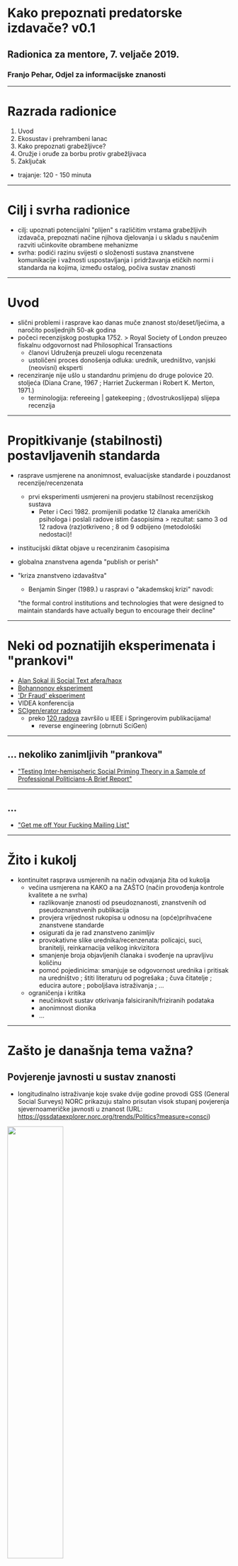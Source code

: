 # Kako prepoznati predatorske izdavače? v0.1

## Radionica za mentore, 7. veljače 2019.

### Franjo Pehar, Odjel za informacijske znanosti

---

# Razrada radionice

1. Uvod
2. Ekosustav i prehrambeni lanac
3. Kako prepoznati grabežljivce?
4. Oružje i oruđe za borbu protiv grabežljivaca
5. Zaključak

- trajanje: 120 - 150 minuta

---

# Cilj i svrha radionice

- cilj: upoznati potencijalni "plijen" s različitim vrstama grabežljivih izdavača, prepoznati načine njihova djelovanja i u skladu s naučenim razviti učinkovite obrambene mehanizme  
- svrha: podići razinu svijesti o složenosti sustava znanstvene komunikacije i važnosti uspostavljanja i pridržavanja etičkih normi i standarda na kojima, između ostalog, počiva sustav znanosti

---

# Uvod

- slični problemi i rasprave kao danas muče znanost sto/deset/ljećima, a naročito posljednjih 50-ak godina
- počeci recenzijskog postupka 1752. > Royal Society of London preuzeo fiskalnu odgovornost nad Philosophical Transactions
  - članovi Udruženja preuzeli ulogu recenzenata
  - ustoličeni proces donošenja odluka: urednik, uredništvo, vanjski (neovisni) eksperti
- recenziranje nije ušlo u standardnu primjenu do druge polovice 20. stoljeća (Diana Crane, 1967 ; Harriet Zuckerman i Robert K. Merton, 1971.)
  - terminologija: refereeing | gatekeeping ; (dvostrukoslijepa) slijepa recenzija

---

# Propitkivanje (stabilnosti) postavljavenih standarda

- rasprave usmjerene na anonimnost, evaluacijske standarde i pouzdanost recenzije/recenzenata
  - prvi eksperimenti usmjereni na provjeru stabilnost recenzijskog sustava
    - Peter i Ceci 1982. promijenili podatke 12 članaka američkih psihologa i poslali radove istim časopisima > rezultat: samo 3 od 12 radova (raz)otkriveno ; 8 od 9 odbijeno (metodološki nedostaci)!
- institucijski diktat objave u recenziranim časopisima
- globalna znanstvena agenda "publish or perish"
- "kriza znanstveno izdavaštva"
  - Benjamin Singer (1989.) u raspravi o "akademskoj krizi" navodi: 
  
  "the formal control institutions and technologies that were designed to maintain standards have actually begun to encourage their decline"

---
# Neki od poznatijih eksperimenata i "prankovi"

- [Alan Sokal ili Social Text afera/haox](https://en.wikipedia.org/wiki/Sokal_affair)
- [Bohannonov eksperiment](https://en.wikipedia.org/wiki/John_Bohannon)
- ['Dr Fraud' eksperiment](https://www.nature.com/news/predatory-journals-recruit-fake-editor-1.21662)
- VIDEA konferencija 
- [SCIgen/erator radova](https://pdos.csail.mit.edu/archive/scigen/)
  - preko [120 radova](https://en.wikipedia.org/wiki/Predatory_open-access_publishing) završilo u IEEE i Springerovim publikacijama!
    - reverse engineering (obrnuti SciGen)

---
## ... nekoliko zanimljivih "prankova"

- ["Testing Inter-hemispheric Social Priming Theory in a Sample of Professional Politicians-A Brief Report"](03_primjeri_radova/Gerry+Jay+Louis+hoax+paper.pdf)

---

## ...

- ["Get me off Your Fucking Mailing List"](03_primjeri_radova/remove.pdf)

---

# Žito i kukolj

- kontinuitet rasprava usmjerenih na način odvajanja žita od kukolja
  - većina usmjerena na KAKO a na ZAŠTO (način provođenja kontrole kvalitete a ne svrha)
    - razlikovanje znanosti od pseudoznanosti, znanstvenih od pseudoznanstvenih publikacija
    - provjera vrijednost rukopisa u odnosu na (opće)prihvaćene znanstvene standarde
    - osigurati da je rad znanstveno zanimljiv
    - provokativne slike urednika/recenzenata: policajci, suci, branitelji, reinkarnacija velikog inkvizitora
    - smanjenje broja objavljenih članaka i svođenje na upravljivu količinu
    - pomoć pojedinicima: smanjuje se odgovornost urednika i pritisak na uredništvo ; štiti literaturu od pogrešaka ; čuva čitatelje ; educira autore ; poboljšava istraživanja ; ...
  - ograničenja i kritika
    - neučinkovit sustav otkrivanja falsiciranih/friziranih podataka
    - anonimnost dionika
    - ...

---

# Zašto je današnja tema važna?

## Povjerenje javnosti u sustav znanosti

- longitudinalno istraživanje koje svake dvije godine provodi GSS (General Social Surveys) NORC prikazuju stalno prisutan visok stupanj povjerenja sjevernoameričke javnosti u znanost
(URL: https://gssdataexplorer.norc.org/trends/Politics?measure=consci)

<img src="01_slike/confidence-US-science.png" width="50%">

- sustav znanost i znanstvene komunikacije su ljudske institucije, a samim tim i društene i političke (okvir unutar kojeg treba promatrati i istraživati sve procese i aktivnosti!)

---
# Predatorsko izdavaštvo

Otvaramo sezonu lova na grabežljivce! 

  "grabežljivac, mesožderna životinja koja se nalazi na vrhu ili pri vrhu prehrambenoga lanca. Kada grabežljivac i plijen duže vrijeme žive u istom **ekosustavu**, plijen se navikne na prisutnost grabežljivca. Ubijajući najslabije jedinke grabežljivac, naime, pomaže u održanju kakvoće populacije plijena. Vrhunski je grabežljivac (engl. top predator) životinja koja više nema prirodnog neprijatelja, npr. lav, tigar, vuk, ris" (URL: http://www.enciklopedija.hr/natuknica.aspx?id=22919)

---

# Pojava predatorskog izdavaštva: kontekst

- ekosustav: znanost
- aktivnost: znanstvena komunikacija, odnosno zadnja faza znanstveno-istraživačkog rada [^1]
- dionici: autori, čitatelji (znanstvenici/javnost), izdavači (urednici, lektori, korektori), recenzenti, "startupovi", ...
- izazov trenutka: disruptivni procesi izazvani tehnološkim napretkom utjecali na transformaciju tradicionalnog sustava znanstvene komunikacije
  - sustav koji je trebao polučiti najveću izravnu korist od teh. napretka suočen s "nepremostivim" izazovima
  - najugroženiji: kontrola kvalitete, provjera vjerodostojnosti i izvornosti
- analogija s prirodnim svijetom samo djelomično funkcionira u pogledu ponašanja dionika (predatora/plijena), ali ne i u pogledu prirodne selekcije i ravnoteže (ishodi više nalik svijetu (mikr)oorganizama > bakterije, virusi, paraziti)

[^1]:   *veliki problem: znanstvena komunikacija se (pre)često analizira odvojeno od znanstvenih politika, društvenih struktura i mreža te ostalih faza znanstveno-istraživačkog rada*

---

# Pojava predatorskog izdavaštva: placenta ili ferment 

1. mnogobrojni nedostaci tradicionalnog znanstveno-komunikacijskog lanca
  - uređivačka politika
    - dugačak period od predaje do objave rada
    - protežiranje autora s "globalnog sjevera"
      - 1/4 svjetskog stanovništva, 4/5 prihoda od industrijske proizvodnje 
  - recenzijski postupak
    - dugotrajan i netransparentan postupak
    - bez alternative > neznatna poboljšanja i primjeri dobre prakse više kao iznimka
  - "publish or perish" ili diktat objave
2. razvoj i dostupnog tehnologije brze pripreme, objave i distribucije sadržaja
3. Pojava i razvoj OTVORENOG PRISTUPA (OA)
  * novi poslovni modeli (*gratis, libre, zeleni put, zlatni put, platinasti ili dijamantni, hibridni* ...)

---

## Naplaćivanje objave u OA časopisima
- razne publikacije (časopisi/konferencije/zbirna djela/knjige) naplaćuju autorima tzv. ‘Article Processing Charges’ (APC)
- 2.900 USD za PLoS Biology
- 2.250 USD za PLoS Genetics
- 1.350 USD za PLoS One*

*PLoS One objavljuje dnevno cca 100 članaka!


### Predatori namirisali ogromnu mogućnost zarade

- ali i svi veći (tradicionalni) izdavači OA znanstvenih časopisa!

---

# Terminologija

- "predatory publishing" skovao [Jeffrey Beall](https://en.wikipedia.org/wiki/Jeffrey_Beall) (->)
  - analogija:  ["predatory journal"](https://en.wikipedia.org/wiki/Predatory_open-access_publishing)
  - ostali pojmovi u upotrebi: 
    - fake journal | illegitimate journals | deceptive journals | "dark” journals | journals operating in bad faith ...
    - junk conferences | spamferences | bogus conferences | fake conferences ...
    - vanity books ... *
- brojni pojmovi dodatno utječu na zbunjenost znanstvenika i ostalih dionika
- problem: pojednostavljena binarna klasifikacija znanstveno-komunikacijskog okoliša na **PREDATORE** i **NEPREDATORE**
   - potreba za razlučivanjem publikacija **"niske kvalitete"** od ponašanja koje ciljano **zanemaruje i krši** uspostavljene znanstvene norme i standarde

* [primjer LAP LAMBERT](http://www.slate.com/articles/technology/future_tense/2014/03/lap_lambert_academic_publishing_my_trip_to_a_print_content_farm.single.html?via=gdpr-consent)

---

# Definicije

- Predatorski časopis je [...]
- Predatorska konferencije je [...]
- Predatorski izdavač je [...]

**Postojeće strukture onemogućuju jednoznačno određenje "predatora"!** - naslućivanje, pretpostavljanje, nagađanje, ...

### Pedeset nijansi sive predatorskog izdavaštva 
  
  "a grey zone where it is difficult to decide whether or not a publisher is predatory, particularly for newcomers for whom there is still a lack of evidence."
  
---

# Predatorski izdavači/časopisi

Neka obilježja: 

- izdavači koji objavljuju OA časopise upitne kvalitete
- autori plaćaju objavljivanje radova
- slabašna ili nepostojeća recenzija – prihvaćaju sve radove uz uvjet plaćanja objave
- nepostojeći ili lažni glavni urednik ili urednički odbor
- uz imena urednika, recenzenata i sl. nema podataka o njihovom akademskom statusu (lažni status/afilijacija)
- više časopisa ima isti urednički odbor
- izdavač u isto vrijeme pokreće izdavanje velikog broja časopisa
- naslov časopisa nema veze sa sadržajem koji objavljuje ; široko postavljeni naslovi (npr. *Journal of Science/s*)
- nelogičnosti u naslovu časopisa (npr. Canadian journal..., a nema veze s Kanadom)
- lažni IF (impact factor) ili podatak o indeksiranosti u relevantnim bazama podataka
- izdavač šalje spam mailove (s pozivima za objavljivanje radova, pozivima za recenzente, gostujuće urednike i sl.)
- ... "kreativna industrija", "režu" gdje smo "najtanji"

---

# Predatorske konferencije

- konferencije kojoj je jedini motiv laka i brza zarada
- često "surađuju" s predatorskim časopisima (npr. https://www.omicsonline.org)

Neka obilježja (pogledati video na kraju! pt): 

- obično vrlo široko definirana tematika koju pokriva
- atraktivna lokacija (grad) ; zvučni hoteli (u pravilu manje dvorane)
- visoka kotizacija
- nedostatak akademske afilijacije
- predatorska marketinška taktika
- nepostojeći dokazi kontrole kvalitete

---

# Odabrani primjeri

## Krađa identiteta etabliranih časopisa

[**Izvorna publikacija**](http://www.landesmuseum.ktn.gv.at/210226w_DE.htm?seite=15)

---

## Krađa identiteta etabliranih časopisa

[**Surogat**](http://www.multidisciplinarywulfenia.org/index.html)

---

## Oteti identiteti ...

Izvornik: Časopis *Jökull: Journal of Earth Sciences* (ISSN 0449-0576)> http://jokulljournal.is
Surogat: http://jokulljournal.com


---
## Lažno predstavljanje 

[Lažni članovi uredništva, Impact Factor](https://www.academicresearchjournals.org/IJEBM/Index.htm) ...


---

## Lažirani podaci i rezultati

[Lovci u mutnom, prevaranti, hohštapleri](https://www.tandfonline.com/doi/abs/10.4161/onci.25769) ...
- slučaj [Davida Noakesa](https://en.wikipedia.org/wiki/David_Noakes) i GcMAF 
  - https://www.ncbi.nlm.nih.gov/pmc/articles/PMC3812199

---
## Hiperprodukacija i fabriciranje knjiga

- karijeristi ...
- slučaj [Wadima Strielkowskog](razno/predatory-publishing.pdf)

- https://www.amazon.com/Sam-Vaknin/e/B000APLOFK

- obično Google pretraživanje: ["Sam Vaknin" + journal editor](https://www.google.com/search?client=safari&rls=en&q=%22Sam+Vaknin%22+journal+editor&ie=UTF-8&oe=UTF-8)

1. odvodi nas do ["El Dorada"](http://innovationinfo.org/index.php/journal/Editor_in_Chief/Dr-Sam-Vaknin)
2. [i još zanimljivijih rezultata](https://groups.google.com/forum/#!msg/narcissistic-personality-disorder/-yAlT779G3o/sJgRvHGrAgAJ) 
---

## Publikacijske farme
- https://www.omicsonline.org
- https://asclepiusopen.com
- http://gslpublishers.org/index.php
- https://innovationinfo.org

[Provjera domene pomoću WHOIS metode](https://whois.icann.org/en/lookup?name=asclepiusopen.com)

---

## Konferencijske farme
- izravno povezani s predatorskim izdavačima (časopisa)
  - https://www.conferenceseries.com
  - http://meconferences.com
  - https://www.heartconferences.com

[WHOIS?](https://whois.icann.org/en/lookup?name=www.heartconferences.com) 

Registrant Contact<br/>
Name: GDPR Masked<br/>
Organization: GDPR Masked<br/>
Mailing Address: GDPR Masked GDPR Masked GDPR Masked, GDPR Masked GDPR Masked 00000 GDPR Masked<br/>
Phone: +0.00000000<br/>
Ext:<br/>
Fax:<br/>
Fax Ext:<br/>
Email:gdpr-masking@**gdpr-masked.com**<br/>

---
# Oružje i oruđe za borbu protiv grabežljivaca

### Objavljeni popisi grabežljivaca > "Index Librorum Prohibitorum"

Najpoznatiji Beallov popis predatorskih izdavača (2008-2017)
- ukazao na brojne probleme > (ne)opravdano na udaru žestokih kritika i prijetnji tužbama
- https://beallslist.weebly.com

---
# Ostali popisi 

### Cabellov crni i bijeli popis

- [popis kriterija](https://www2.cabells.com/blacklist-criteria) u [XLS-u](cabellovi_kriteriji.xlsx): Integrity, Peer Review, Website, Publication Practices, Indexing & Metrics, Fees, Access & Copyright, Business Practices > iskorak u odnosu na Beallov popis, ali ...
  - lovina postala lovac
  - problem *false negatives* vs *false positives* > logički gledano skup nikada ne može biti potpun!

### Pristup popisu vrijedi do 11. veljače 2019. > https://www2.cabells.com (korisničko ime i šifra povezani s kraticom naše institucije - sva velika slova!)

---

# Alternativa postojećim popisima

- konkretniji kriteriji, (složeniji) bodovni sustav, ponderiranje kriterija i sl.

- [Journal Evaluation Tool](razno/JournalEvaluationTool.pdf)
- [Predatory Score](razno/predatory_score.pdf)
- ...


---

# Ostala dostupna pomagala

- računalna forenzika
  - WHOIS (provjera vlasnika domena)
  - Google Maps (provjera fizičkih adresa)
- pretraživanje weba (primjer [Sam Vakinin](https://www.google.com/search?client=safari&rls=en&q=%22Sam+Vaknin%22+journal+editor&ie=UTF-8&oe=UTF-8))
- pretraživanje baza podataka
  - selektivne, opće (provjera deklarirane indeskiranost/citiranosti)
  - JCR, Scimago ... (provjera deklariranih metričkih vrijednosti)
- https://retractionwatch.com
  - slučaj Springera iz 2014. ukazuje da i renomirani izdavači imaju problem s osiguravanjem kvalitete i vjerodostojnosti objavljenih radova (https://paperpile.com/blog/springer-fake-papers/)
- provjera zaglavlja (spam) e-pošte (preusmjeravanje, skrivanje pravog identiteta ...)
- [...]
---

# Najbolji "lijek": podizanje razine svijesti

- poznavanje znanstvenog ekosustava i ključnih (su)dionika u vlastitom području, polju, grani, domeni/specijalizaciji
- razgovor i savjetovanje s (iskusnijim) kolegama
- beskompromisno pridržavanje visokih normi i standarda vlastite znanstvene produkcije
- postavljanje letvice iznad razine pragme
  - npr. odabrati tri ciljna časopisa (vrh, sredina, niži srednji ili viši donji prag)
  - ovisno o odluci uredništva ili preporuci recenzenata ispraviti rad ili poslati u drugi časopis ...

---

# Sublimirano u: Think - Check - Submit

- https://thinkchecksubmit.org

---

# Umjesto zaključka

### Jedna životna priča

- pseudoznanost i lažni podaci nanose izravnu štetu znanosti i umanjuju povjerenje u rezultate znanstveno-istraživačkog rada

- video koji doista vrijedi pogledati: 
https://www.ardmediathek.de/ard/player/Y3JpZDovL2Rhc2Vyc3RlLmRlL3JlcG9ydGFnZSBfIGRva3VtZW50YXRpb24gaW0gZXJzdGVuL2U1ODIzNWJkLWU2MzQtNDExNC05ZjgwLTNlMDQ0YTJmZWExMw/

---

# Zadatak

1. Na temelju [priloženih kriterija](../cabellovi_kriteriji.xlsx) vrednujte sljedeće časopise:

  * http://www.eajournals.org/journals/international-journal-of-asian-history-culture-and-tradition-ijahct/
  * http://www.macrothink.org/journal/index.php/ijch
  * http://acascipub.com/International%20Journal%20of%20History%20and%20Culture/International%20Journal%20of%20History%20and%20Culture.php
  * http://5thpublisher.com/index.php/jaht
  * http://www.scholink.org/ojs/index.php/jrph
  * http://www.academicresearchjournals.org/ARJPC/Index.htm
  * http://gslpublishers.org/journals/index.php?title=gsl-journal-of-business-management-and-administration-affairs
  * https://juniperpublishers.com/ofoaj/
  * https://www.bioinfopublication.org/journal.php?opt=azjou&jouid=BPJ0000210
  * http://www.eajournals.org/journals/international-journal-sociology-anthropology-research-ijsar/
  * https://www.arcjournals.org/international-journal-of-research-in-sociology-and-anthropology
  * http://ambitjournals.org/ajgrp
  * https://www.sryahwapublications.com/annals-of-geographical-studies/
  * http://didacticjournals.org/djgrp/index.php
  * https://www.arcjournals.org/international-journal-of-research-in-geography
  * http://www.sciepub.com/journal/SEG
  * https://premierpublishers.org/irjcp
  * http://www.amitdeliberativeresearch.com/2017/01/19/international-journal-of-relevant-derive-2/
  * https://www.arcjournals.org/international-journal-of-media-journalism-and-mass-communications


